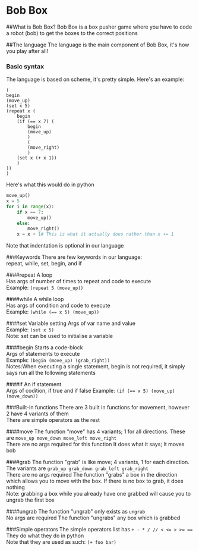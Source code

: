 # Bob Box

##What is Bob Box?
Bob Box is a box pusher game where you have to code a robot (bob) to get the boxes to the correct positions


##The language
The language is the main component of Bob Box, it's how you play after all!

### Basic syntax
The language is based on scheme, it's pretty simple. Here's an example:

```
(
begin
(move_up)
(set x 5)
(repeat x (
    begin
    (if (== x 7) (
        begin
        (move_up)
        )
        (
        (move_right)
        )
    (set x (+ x 1))
    )
))
)
```
Here's what this would do in python
```python
move_up()
x = 5
for i in range(x):
    if x == 7:
        move_up()
    else:
        move_right()
    x = x + 1# This is what it actually does rather than x += 1

```

Note that indentation is optional in our language

###Keywords
There are few keywords in our language:\
repeat, while, set, begin, and if

####repeat
A loop\
Has args of number of times to repeat and code to execute\
Example: `(repeat 5 (move_up))`

####while
A while loop\
Has args of condition and code to execute\
Example: `(while (== x 5) (move_up))`

####set
Variable setting
Args of var name and value\
Example: `(set x 5)`\
Note: set can be used to initialise a variable

####begin
Starts a code-block\
Args of statements to execute\
Example: `(begin (move_up) (grab_right))`\
Notes:When executing a single statement, begin is not required, it simply says run all the following statements

####if
An if statement\
Args of codition, if true and if false
Example: `(if (== x 5) (move_up) (move_down))`



###Built-in functions
There are 3 built in functions for movement, however 2 have 4 variants of them\
There are simple operators as the rest

####move
The function "move" has 4 variants; 1 for all directions. These are `move_up move_down move_left move_right`\
There are no args required for this function
It does what it says; It moves bob

####grab
The function "grab" is like move; 4 variants, 1 for each direction. The variants are `grab_up grab_down grab_left grab_right`\
There are no args required
The function "grabs" a box in the direction which allows you to move with the box. If there is no box to grab, it does nothing\
Note: grabbing a box while you already have one grabbed will cause you to ungrab the first box


####ungrab
The function "ungrab" only exists as `ungrab`\
No args are required
The function "ungrabs" any box which is grabbed

###Simple operators
The simple operators list has `+ - * / // < <= > >= == `\
They do what they do in python\
Note that they are used as such: `(+ foo bar)`

